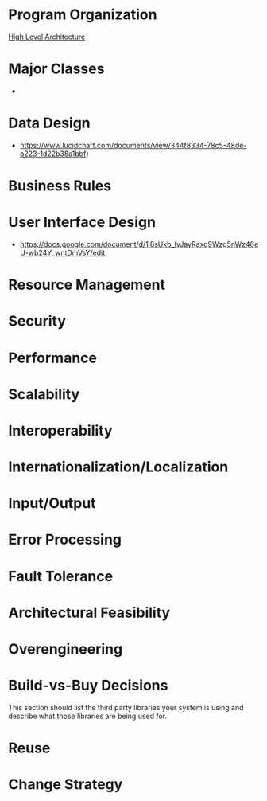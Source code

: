 # Program Organization

[High Level Architecture]()

# Major Classes

* 

# Data Design

* https://www.lucidchart.com/documents/view/344f8334-78c5-48de-a223-1d22b38a1bbf)

# Business Rules

# User Interface Design

* https://docs.google.com/document/d/1i8sUkb_lvJayRaxq9Wzg5nWz46eU-wb24Y_wntDmVsY/edit

# Resource Management

# Security

# Performance

# Scalability

# Interoperability

# Internationalization/Localization

# Input/Output

# Error Processing

# Fault Tolerance

# Architectural Feasibility

# Overengineering

# Build-vs-Buy Decisions

This section should list the third party libraries your system is using and describe what those libraries are being used for.

# Reuse

# Change Strategy
